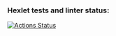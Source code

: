 ### Hexlet tests and linter status:
[![Actions Status](https://github.com/Marina-SV/frontend-project-46/actions/workflows/hexlet-check.yml/badge.svg)](https://github.com/Marina-SV/frontend-project-46/actions)